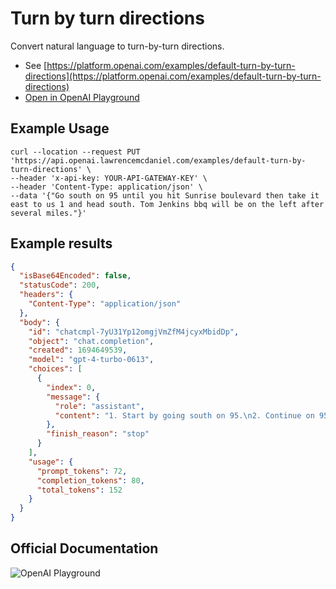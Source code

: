 # Turn by turn directions

Convert natural language to turn-by-turn directions.

- See [https://platform.openai.com/examples/default-turn-by-turn-directions](https://platform.openai.com/examples/default-turn-by-turn-directions)
- [Open in OpenAI Playground](https://platform.openai.com/playground/p/default-turn-by-turn-directions)

## Example Usage

```console
curl --location --request PUT 'https://api.openai.lawrencemcdaniel.com/examples/default-turn-by-turn-directions' \
--header 'x-api-key: YOUR-API-GATEWAY-KEY' \
--header 'Content-Type: application/json' \
--data '{"Go south on 95 until you hit Sunrise boulevard then take it east to us 1 and head south. Tom Jenkins bbq will be on the left after several miles."}'
```

## Example results

```json
{
  "isBase64Encoded": false,
  "statusCode": 200,
  "headers": {
    "Content-Type": "application/json"
  },
  "body": {
    "id": "chatcmpl-7yU31Yp12omgjVmZfM4jcyxMbidDp",
    "object": "chat.completion",
    "created": 1694649539,
    "model": "gpt-4-turbo-0613",
    "choices": [
      {
        "index": 0,
        "message": {
          "role": "assistant",
          "content": "1. Start by going south on 95.\n2. Continue on 95 until you reach Sunrise Boulevard.\n3. Take Sunrise Boulevard and go east.\n4. Follow Sunrise Boulevard until you reach US 1.\n5. Turn left onto US 1 and head south.\n6. Keep driving on US 1 for several miles.\n7. Look for Tom Jenkins BBQ on your left-hand side."
        },
        "finish_reason": "stop"
      }
    ],
    "usage": {
      "prompt_tokens": 72,
      "completion_tokens": 80,
      "total_tokens": 152
    }
  }
}
```

## Official Documentation

![OpenAI Playground](https://raw.githubusercontent.com/FullStackWithLawrence/aws-openai/main/doc/img/examples/example-16-turn-by-turn-directions.png "OpenAI Playground")
